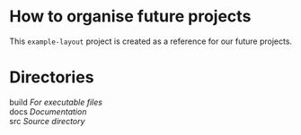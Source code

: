 # How to organise future projects
This `example-layout` project is created as a reference for our future projects.

# Directories
build *For executable files*\
docs *Documentation*\
src *Source directory*
